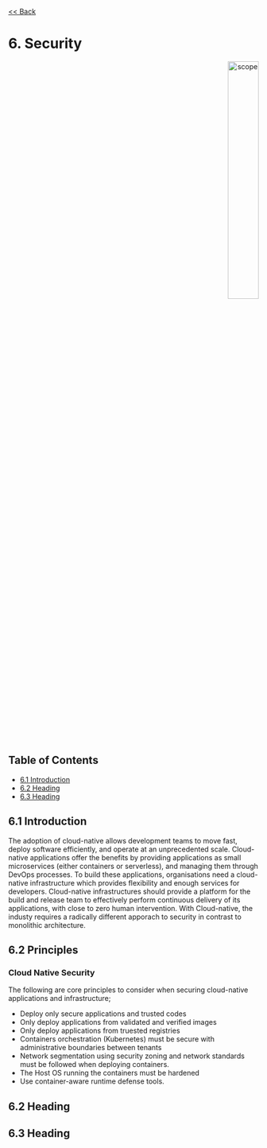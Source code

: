 [<< Back](../../kubernetes)

# 6. Security
<p align="right"><img src="../figures/bogo_ifo.png" alt="scope" title="Scope" width="35%"/></p>

## Table of Contents
* [6.1 Introduction](#6.1)
* [6.2 Heading](#6.2)
* [6.3 Heading](#6.3)

<a name="6.1"></a>
## 6.1 Introduction
The adoption of cloud-native allows development teams to move fast, deploy software efficiently, and operate at an unprecedented scale. 
Cloud-native applications offer the benefits by providing applications as small microservices (either containers or serverless), and managing them through DevOps processes. To build these applications, organisations need a cloud-native infrastructure which provides flexibility and enough services for developers. Cloud-native infrastructures should provide a platform for the build and release team to effectively perform continuous delivery of its applications, with close to zero human intervention. With Cloud-native, the industy requires a radically different apporach to security in contrast to monolithic architecture. 

##  6.2 Principles
### Cloud Native Security
The following are core principles to consider when securing cloud-native applications and infrastructure;

- Deploy only secure applications and trusted codes
- Only deploy applications from validated and verified images
- Only deploy applications from truested registries
- Containers orchestration (Kubernetes) must be secure with administrative boundaries between tenants
- Network segmentation using security zoning and network standards must be followed when deploying containers. 
- The Host OS running the containers must be hardened
- Use container-aware runtime defense tools.

<a name="6.2"></a>
## 6.2 Heading

<a name="6.3"></a>
## 6.3 Heading

